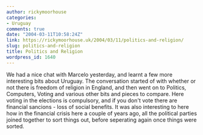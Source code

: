 ```yaml
---
author: rickymoorhouse
categories:
- Uruguay
comments: true
date: "2004-03-11T10:58:24Z"
link: https://rickymoorhouse.uk/2004/03/11/politics-and-religion/
slug: politics-and-religion
title: Politics and Religion
wordpress_id: 1640
---
```


We had a nice chat with Marcelo yesterday, and learnt a few more interesting bits about Uruguay. The conversation started of with whether or not there is freedom of religion in England, and then went on to Politics, Computers, Voting and various other bits and pieces to compare. Here voting in the elections is compulsory, and if you don't vote there are financial sancions - loss of social benefits. It was also interesting to here how in the financial crisis here a couple of years ago, all the political parties joined together to sort things out, before seperating again once things were sorted. 
